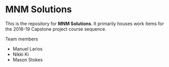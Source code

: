 # MNM Solutions

This is the repository for **MNM Solutions**. It primarily houses work items for the 2018-19 Capstone project course sequence.

Team members
- Manuel Larios
- Nikki Ki
- Mason Stokes